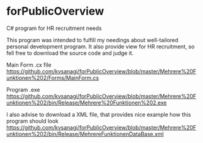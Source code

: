 # forPublicOverview
C# program for HR recruitment needs

This program was intended to fulfill my needings about well-tailored personal development program.
It also provide view for HR recruitment, so fell free to download the source code and judge it.

Main Form .cx file
https://github.com/kvsanagi/forPublicOverview/blob/master/Mehrere%20Funktionen%202/Forms/MainForm.cs

Program .exe
https://github.com/kvsanagi/forPublicOverview/blob/master/Mehrere%20Funktionen%202/bin/Release/Mehrere%20Funktionen%202.exe

I also advise to download a XML file, that provides nice example how this program should look
https://github.com/kvsanagi/forPublicOverview/blob/master/Mehrere%20Funktionen%202/bin/Release/MehrereFunktionenDataBase.xml
